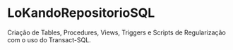 # LoKandoRepositorioSQL
Criação de Tables, Procedures, Views, Triggers e Scripts de Regularização com o uso do Transact-SQL. 
